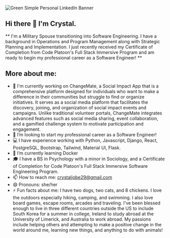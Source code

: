 
![Green Simple Personal LinkedIn Banner](https://github.com/crystaljobe/crystaljobe/assets/144761681/3b28e639-bea3-4f5b-8cae-03389b2f83bb)

## Hi there 👋 I'm Crystal. 

** I'm a Military Spouse transitioning into Software Engineering. I have a background in Operations and Program Management along with Strategic Planning and Implementation. I just recently received my Certificate of Completion from Code Platoon's Full Stack Immersive Program and am ready to begin my professional career as a Software Engineer! **

## More about me: 
- 🔭 I'm currently working on ChangeMate, a Social Impact App that is a comprehensive platform designed for individuals who want to make a difference in their communities but struggle to find or organize initiatives. It serves as a social media platform that facilitates the discovery, joining, and organization of social impact events and campaigns. Unlike traditional volunteer portals, ChangeMate integrates advanced features such as social media sharing, event collaboration, and a gamified challenge system to motivate participation and engagement.
- 👯 I’m looking to start my professional career as a Software Engineer! 
- 💻 I have experience working with Python, Javascript, Django, React, PostgreSQL, Bootstrap, Tailwind, Material UI, Flask. 
- 🌱 I’m currently learning Docker
- 🎓 I have a BS in Psychology with a minor in Sociology, and a Certificate of Completion for Code Platoon's Full Stack Immersive Software Engineering Program. 
- 📫 How to reach me: crystaljobe29@gmail.com
- 😄 Pronouns: she/her
- ⚡ Fun facts about me:  I have two dogs, two cats, and 8 chickens. I love the outdoors especially hiking, camping, and swimming. I also love board games, escape rooms, arcades and traveling. I've been blessed enough to live in three different countries outside the US to include South Korea for a summer in college, Ireland to study abroad at the University of Limerick, and Australia to work abroad. My passions include helping others and attempting to make a positive change in the world around me, learning new things, and anything to do with animals!

